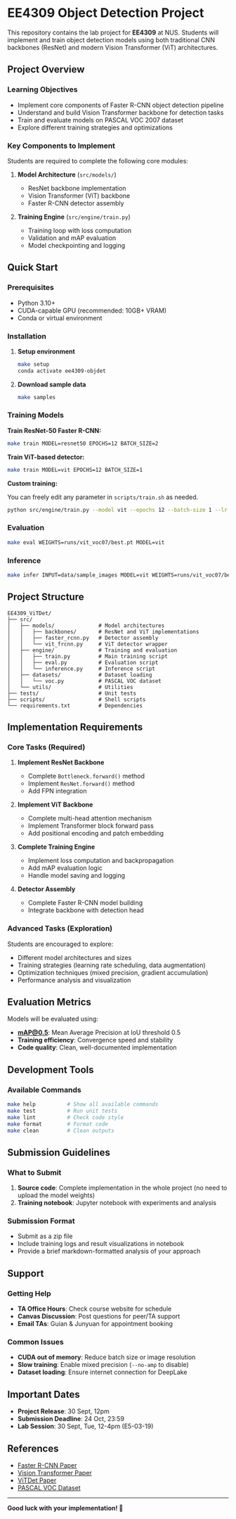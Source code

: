 # EE4309 Object Detection Project

This repository contains the lab project for **EE4309** at NUS. Students will implement and train object detection models using both traditional CNN backbones (ResNet) and modern Vision Transformer (ViT) architectures.

## Project Overview

### Learning Objectives
- Implement core components of Faster R-CNN object detection pipeline
- Understand and build Vision Transformer backbone for detection tasks
- Train and evaluate models on PASCAL VOC 2007 dataset
- Explore different training strategies and optimizations

### Key Components to Implement
Students are required to complete the following core modules:

1. **Model Architecture** (`src/models/`)
   - ResNet backbone implementation
   - Vision Transformer (ViT) backbone
   - Faster R-CNN detector assembly

2. **Training Engine** (`src/engine/train.py`)
   - Training loop with loss computation
   - Validation and mAP evaluation
   - Model checkpointing and logging

## Quick Start

### Prerequisites
- Python 3.10+
- CUDA-capable GPU (recommended: 10GB+ VRAM)
- Conda or virtual environment

### Installation

1. **Setup environment**
   ```bash
   make setup
   conda activate ee4309-objdet
   ```

2. **Download sample data**
   ```bash
   make samples
   ```

### Training Models

**Train ResNet-50 Faster R-CNN:**
```bash
make train MODEL=resnet50 EPOCHS=12 BATCH_SIZE=2
```

**Train ViT-based detector:**
```bash
make train MODEL=vit EPOCHS=12 BATCH_SIZE=1
```

**Custom training:**

You can freely edit any parameter in `scripts/train.sh` as needed.
```bash
python src/engine/train.py --model vit --epochs 12 --batch-size 1 --lr 5e-3
```

### Evaluation

```bash
make eval WEIGHTS=runs/vit_voc07/best.pt MODEL=vit
```

### Inference

```bash
make infer INPUT=data/sample_images MODEL=vit WEIGHTS=runs/vit_voc07/best.pt
```

## Project Structure

```
EE4309_ViTDet/
├── src/
│   ├── models/              # Model architectures
│   │   ├── backbones/       # ResNet and ViT implementations
│   │   ├── faster_rcnn.py   # Detector assembly
│   │   └── vit_frcnn.py     # ViT detector wrapper
│   ├── engine/              # Training and evaluation
│   │   ├── train.py         # Main training script
│   │   ├── eval.py          # Evaluation script
│   │   └── inference.py     # Inference script
│   ├── datasets/            # Dataset loading
│   │   └── voc.py           # PASCAL VOC dataset
│   └── utils/               # Utilities
├── tests/                   # Unit tests
├── scripts/                 # Shell scripts
└── requirements.txt         # Dependencies
```

## Implementation Requirements

### Core Tasks (Required)

1. **Implement ResNet Backbone**
   - Complete `Bottleneck.forward()` method
   - Implement `ResNet.forward()` method
   - Add FPN integration

2. **Implement ViT Backbone**
   - Complete multi-head attention mechanism
   - Implement Transformer block forward pass
   - Add positional encoding and patch embedding

3. **Complete Training Engine**
   - Implement loss computation and backpropagation
   - Add mAP evaluation logic
   - Handle model saving and logging

4. **Detector Assembly**
   - Complete Faster R-CNN model building
   - Integrate backbone with detection head

### Advanced Tasks (Exploration)

Students are encouraged to explore:
- Different model architectures and sizes
- Training strategies (learning rate scheduling, data augmentation)
- Optimization techniques (mixed precision, gradient accumulation)
- Performance analysis and visualization

## Evaluation Metrics

Models will be evaluated using:
- **mAP@0.5**: Mean Average Precision at IoU threshold 0.5
- **Training efficiency**: Convergence speed and stability
- **Code quality**: Clean, well-documented implementation

## Development Tools

### Available Commands
```bash
make help          # Show all available commands
make test          # Run unit tests
make lint          # Check code style
make format        # Format code
make clean         # Clean outputs
```


## Submission Guidelines

### What to Submit
1. **Source code**: Complete implementation in the whole project (no need to upload the model weights)
2. **Training notebook**: Jupyter notebook with experiments and analysis

### Submission Format
- Submit as a zip file
- Include training logs and result visualizations in notebook
- Provide a brief markdown-formatted analysis of your approach


## Support

### Getting Help
- **TA Office Hours**: Check course website for schedule
- **Canvas Discussion**: Post questions for peer/TA support
- **Email TAs**: Guian & Junyuan for appointment booking

### Common Issues
- **CUDA out of memory**: Reduce batch size or image resolution
- **Slow training**: Enable mixed precision (`--no-amp` to disable)
- **Dataset loading**: Ensure internet connection for DeepLake

## Important Dates

- **Project Release**: 30 Sept, 12pm
- **Submission Deadline**: 24 Oct, 23:59
- **Lab Session**: 30 Sept, Tue, 12-4pm (E5-03-19)

## References

- [Faster R-CNN Paper](https://arxiv.org/abs/1506.01497)
- [Vision Transformer Paper](https://arxiv.org/abs/2010.11929)
- [ViTDet Paper](https://arxiv.org/abs/2203.16527)
- [PASCAL VOC Dataset](https://datasets.activeloop.ai/docs/ml/datasets/pascal-voc-2007-dataset/)

---

**Good luck with your implementation! 🚀**